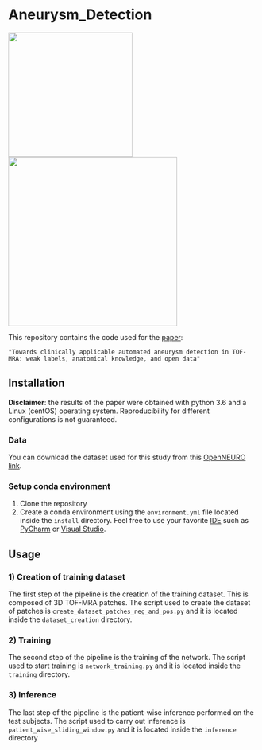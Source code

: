 # Aneurysm_Detection
<p float="middle">
  <img src="https://github.com/connectomicslab/Aneurysm_Detection/blob/main/images/model_prediction.png" width="250" />
  <img src="https://github.com/connectomicslab/Aneurysm_Detection/blob/main/images/anat_inf_sliding_window.png" width="340" /> 
</p>


This repository contains the code used for the [paper](https://arxiv.org/abs/2103.06168):
```
"Towards clinically applicable automated aneurysm detection in TOF-MRA: weak labels, anatomical knowledge, and open data"
```

## Installation
**Disclaimer**: the results of the paper were obtained with python 3.6 and a Linux (centOS) operating system. Reproducibility for different configurations is not guaranteed.

### Data
You can download the dataset used for this study from this [OpenNEURO link](https://openneuro.org/datasets/ds003821/versions/1.0.0).

### Setup conda environment
1) Clone the repository
2) Create a conda environment using the `environment.yml` file located inside the `install` directory. Feel free to use your favorite [IDE](https://en.wikipedia.org/wiki/Integrated_development_environment) such as [PyCharm](https://www.jetbrains.com/pycharm/download/#section=linux) or [Visual Studio](https://visualstudio.microsoft.com/downloads/).

## Usage
### 1) Creation of training dataset
 The first step of the pipeline is the creation of the training dataset. This is composed of 3D TOF-MRA patches. The script used to create the dataset of patches is `create_dataset_patches_neg_and_pos.py` and it is located inside the `dataset_creation` directory.
### 2) Training
The second step of the pipeline is the training of the network. The script used to start training is `network_training.py` and it is located inside the `training` directory.
### 3) Inference
The last step of the pipeline is the patient-wise inference performed on the test subjects. The script used to carry out inference is `patient_wise_sliding_window.py` and it is located inside the `inference` directory
